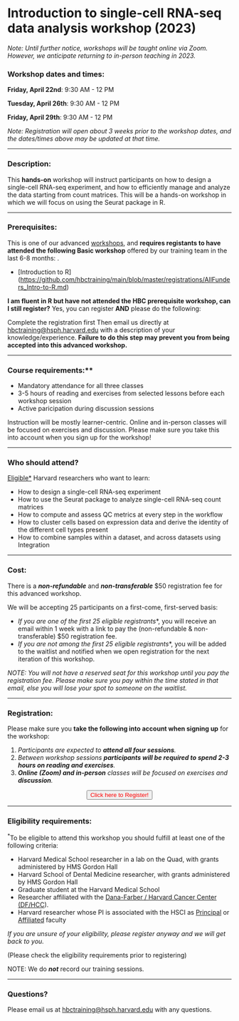 # Introduction to single-cell RNA-seq data analysis workshop (2023)

*Note: Until further notice, workshops will be taught online via Zoom. However, we anticipate returning to in-person teaching in 2023.*


### **Workshop dates and times:**

**Friday, April 22nd**: 9:30 AM - 12 PM

**Tuesday, April 26th**: 9:30 AM - 12 PM

**Friday, April 29th**: 9:30 AM - 12 PM


_Note: Registration will open about 3 weeks prior to the workshop dates, and the dates/times above may be updated at that time._

---

### **Description:**
This **hands-on** workshop will instruct participants on how to design a single-cell RNA-seq experiment, and how to efficiently manage and analyze the data starting from count matrices. This will be a hands-on workshop in which we will focus on using the Seurat package in R.  

---

### **Prerequisites:**

This is one of our advanced [workshops](https://hbctraining.github.io/main/training_spring2019.html#advanced-topics-analysis-of-high-throughput-sequencing-ngs-data), and **requires registants to have attended the following Basic workshop** offered by our training team in the last 6-8 months: . 

- [Introduction to R] (https://github.com/hbctraining/main/blob/master/registrations/AllFunders_Intro-to-R.md)

**I am fluent in R but have not attended the HBC prerequisite workshop, can I still register?**
Yes, you can register **AND** please do the following:

Complete the registration first
Then email us directly at hbctraining@hsph.harvard.edu with a description of your knowledge/experience. **Failure to do this step may prevent you from being accepted into this advanced workshop.**

---

### Course requirements:**

- Mandatory attendance for all three classes
- 3-5 hours of reading and exercises from selected lessons before each workshop session
- Active paricipation during discussion sessions

Instruction will be mostly learner-centric. Online and in-person classes will be focused on exercises and discussion. Please make sure you take this into account when you sign up for the workshop!

---

### **Who should attend?**

[Eligible*](#eligibility-requirements) Harvard researchers who want to learn: 

- How to design a single-cell RNA-seq experiment
- How to use the Seurat package to analyze single-cell RNA-seq count matrices
- How to compute and assess QC metrics at every step in the workflow
- How to cluster cells based on expression data and derive the identity of the different cell types present
- How to combine samples within a dataset, and across datasets using Integration

---

### **Cost:**

There is a ***non-refundable*** and ***non-transferable*** $50 registration fee for this advanced workshop.

We will be accepting 25 participants on a first-come, first-served basis:

- **If you are one of the first 25 eligible* registrants**, you will receive an email within 1 week with a link to pay the (non-refundable & non-transferable) $50 registration fee. 
- **If you are not among the first 25 eligible* registrants**, you will be added to the waitlist and notified when we open registration for the next iteration of this workshop.

*NOTE: You will not have a reserved seat for this workshop until you pay the registration fee. Please make sure you pay within the time stated in that email, else you will lose your spot to someone on the waitlist.*


---

### **Registration:**

Please make sure you **take the following into account when signing up** for the workshop:
 
1. _Participants are expected to **attend all four sessions**._
2. _Between workshop sessions **participants will be required to spend 2-3 hours on reading and exercises**._
3. _**Online (Zoom) and in-person** classes will be focused on exercises and **discussion**._

<div style="text-align:center">
	 <a><button name="button" style = "color: red" onclick="location.href='https://bioinformatics.sph.harvard.edu/'">Click here to Register!</button></a>
</div>
 
---

### **Eligibility requirements:**

<sup>*</sup>To be eligible to attend this workshop you should fulfill at least one of the following criteria:

- Harvard Medical School researcher in a lab on the Quad, with grants administered by HMS Gordon Hall
- Harvard School of Dental Medicine researcher, with grants administered by HMS Gordon Hall
- Graduate student at the Harvard Medical School
- Researcher affiliated with the [Dana-Farber / Harvard Cancer Center (DF/HCC](https://www.dfhcc.harvard.edu)).
- Harvard researcher whose PI is associated with the HSCI as [Principal](https://hsci.harvard.edu/faculty) or [Affiliated](https://hsci.harvard.edu/affiliate-faculty) faculty

*If you are unsure of your eligibility, please register anyway and we will get back to you.*

(Please check the eligibility requirements prior to registering)

NOTE: We do ***not*** record our training sessions. 

---

### **Questions?**

Please email us at hbctraining@hsph.harvard.edu with any questions.
